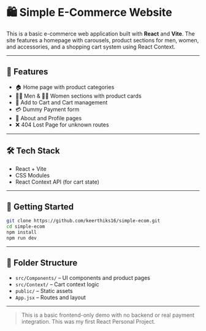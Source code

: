 

# 🛍️ Simple E-Commerce Website

This is a basic e-commerce web application built with **React** and **Vite**. The site features a homepage with carousels, product sections for men, women, and accessories, and a shopping cart system using React Context.

---

## 🔧 Features

* 🏠 Home page with product categories
* 🧍‍♂️ Men & 🧍‍♀️ Women sections with product cards
* 🛒 Add to Cart and Cart management
* 💳 Dummy Payment form
* 📄 About and Profile pages
* ❌ 404 Lost Page for unknown routes

---

## 🛠 Tech Stack

* React + Vite
* CSS Modules
* React Context API (for cart state)

---

## 🚀 Getting Started

```bash
git clone https://github.com/keerthiks16/simple-ecom.git
cd simple-ecom
npm install
npm run dev
```

---

## 📁 Folder Structure

* `src/Components/` – UI components and product pages
* `src/Context/` – Cart context logic
* `public/` – Static assets
* `App.jsx` – Routes and layout

---

> This is a basic frontend-only demo with no backend or real payment integration. This was my first React Personal Project.
